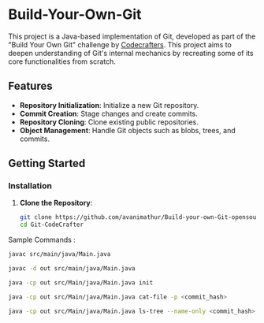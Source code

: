 # Build-Your-Own-Git

This project is a Java-based implementation of Git, developed as part of the "Build Your Own Git" challenge by [Codecrafters](https://codecrafters.io). This project aims to deepen understanding of Git's internal mechanics by recreating some of its core functionalities from scratch.

## Features

- **Repository Initialization**: Initialize a new Git repository.
- **Commit Creation**: Stage changes and create commits.
- **Repository Cloning**: Clone existing public repositories.
- **Object Management**: Handle Git objects such as blobs, trees, and commits.

## Getting Started

### Installation

1. **Clone the Repository**:
   ```bash
   git clone https://github.com/avanimathur/Build-your-own-Git-opensource.git
   cd Git-CodeCrafter

Sample Commands :

```bash
javac src/main/java/Main.java
```

```bash
javac -d out src/main/java/Main.java
```
```bash
java -cp out src/Main/java/Main.java init
```
```bash
java -cp out src/Main/java/Main.java cat-file -p <commit_hash>
```
```bash
java -cp out src/Main/java/Main.java ls-tree --name-only <commit_hash>
```
